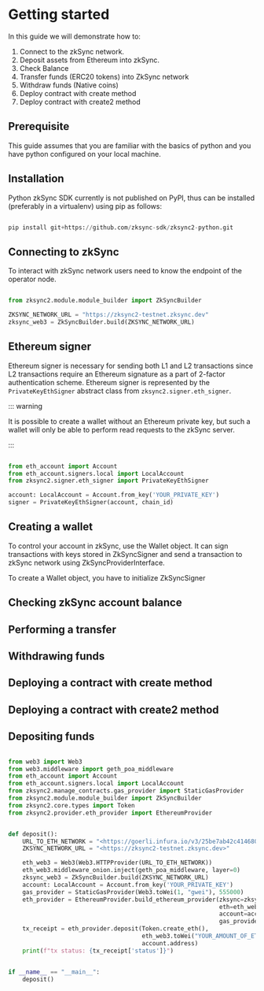 # Getting started 

In this guide we will demonstrate how to:

1. Connect to the zkSync network.
2. Deposit assets from Ethereum into zkSync.
3. Check Balance 
4. Transfer funds (ERC20 tokens) into ZkSync network
5. Withdraw funds (Native coins)
6. Deploy contract with create method
7. Deploy contract with create2 method

## Prerequisite
This guide assumes that you are familiar with the basics of python and you have python configured on your local machine.

##  Installation
Python zkSync SDK currently is not published on PyPI, thus can be installed (preferably in a virtualenv) using pip as follows:

```py

pip install git+https://github.com/zksync-sdk/zksync2-python.git

```

## Connecting to zkSync
To interact with zkSync network users need to know the endpoint of the operator node.

```py

from zksync2.module.module_builder import ZkSyncBuilder

ZKSYNC_NETWORK_URL = "https://zksync2-testnet.zksync.dev"
zksync_web3 = ZkSyncBuilder.build(ZKSYNC_NETWORK_URL)

```

## Ethereum signer
Ethereum signer is necessary for sending both L1 and L2 transactions since L2 transactions require an Ethereum signature as a part of 2-factor authentication scheme. 
Ethereum signer is represented by the `PrivateKeyEthSigner` abstract class from `zksync2.signer.eth_signer`.

::: warning

It is possible to create a wallet without an Ethereum private key, but such a wallet will only be able to perform read requests to the zkSync server.

:::

```py

from eth_account import Account
from eth_account.signers.local import LocalAccount
from zksync2.signer.eth_signer import PrivateKeyEthSigner

account: LocalAccount = Account.from_key('YOUR_PRIVATE_KEY')
signer = PrivateKeyEthSigner(account, chain_id)

```

## Creating a wallet

To control your account in zkSync, use the Wallet object. It can sign transactions with keys stored in ZkSyncSigner and send a transaction to zkSync network using ZkSyncProviderInterface.

To create a Wallet object, you have to initialize ZkSyncSigner

## Checking zkSync account balance

## Performing a transfer

## Withdrawing funds

## Deploying a contract with create method

## Deploying a contract with create2 method


## Depositing funds

```py

from web3 import Web3
from web3.middleware import geth_poa_middleware
from eth_account import Account
from eth_account.signers.local import LocalAccount
from zksync2.manage_contracts.gas_provider import StaticGasProvider
from zksync2.module.module_builder import ZkSyncBuilder
from zksync2.core.types import Token
from zksync2.provider.eth_provider import EthereumProvider


def deposit():
    URL_TO_ETH_NETWORK = "<https://goerli.infura.io/v3/25be7ab42c414680a5f89297f8a11a4d>"
    ZKSYNC_NETWORK_URL = "<https://zksync2-testnet.zksync.dev>"

    eth_web3 = Web3(Web3.HTTPProvider(URL_TO_ETH_NETWORK))
    eth_web3.middleware_onion.inject(geth_poa_middleware, layer=0)
    zksync_web3 = ZkSyncBuilder.build(ZKSYNC_NETWORK_URL)
    account: LocalAccount = Account.from_key('YOUR_PRIVATE_KEY')
    gas_provider = StaticGasProvider(Web3.toWei(1, "gwei"), 555000)
    eth_provider = EthereumProvider.build_ethereum_provider(zksync=zksync_web3,
                                                            eth=eth_web3,
                                                            account=account,
                                                            gas_provider=gas_provider)
    tx_receipt = eth_provider.deposit(Token.create_eth(),
                                      eth_web3.toWei("YOUR_AMOUNT_OF_ETH", "ether"),
                                      account.address)
    print(f"tx status: {tx_receipt['status']}")


if __name__ == "__main__":
    deposit()



```

